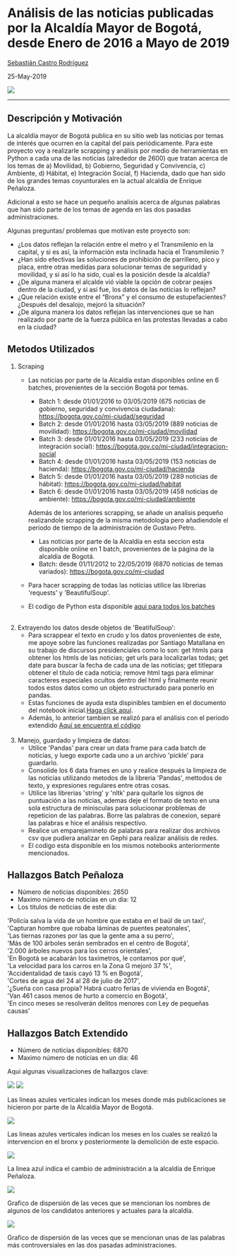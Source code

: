 
# Análisis de las noticias publicadas por la Alcaldía Mayor de Bogotá, desde Enero de 2016 a Mayo de 2019

[Sebastián Castro Rodríguez](https://www.linkedin.com/in/sebasti%C3%A1n-castro-rodr%C3%ADguez/)

25-May-2019

<img src="ImagesPE/wordcloud.png">

---

## Descripción y Motivación

La alcaldía mayor de Bogotá publica en su sitio web las noticias por temas de interés que ocurren en la capital del país periódicamente. Para este proyecto voy a realizarle scrapping y análisis por medio de herramientas en Python a cada una de las noticias (alrededor de 2600) que tratan acerca de los temas de a) Movilidad, b) Gobierno, Seguridad y Convivencia, c) Ambiente, d) Hábitat, e) Integración Social, f) Hacienda, dado que han sido de los grandes temas coyunturales en la actual alcaldía de Enrique Peñaloza. 

Adicional a esto se hace un pequeño analisis acerca de algunas palabras que han sido parte de los temas de agenda en las dos pasadas administraciones.

Algunas preguntas/ problemas que motivan este proyecto son:

- ¿Los datos reflejan la relación entre el metro y el Transmilenio en la capital, y si es así, la información esta inclinada hacia el Transmilenio ?
- ¿Han sido efectivas las soluciones de prohibición de parrillero, pico y placa, entre otras medidas para solucionar temas de seguridad y movilidad, y si así lo ha sido, cual es la posición desde la alcaldía?
- ¿De alguna manera el alcalde vió viable la opción de cobrar peajes dentro de la ciudad, y si así fue, los datos de las noticias lo reflejan?
- ¿Que relación existe entre el “Bronx” y el consumo de estupefacientes? ¿Después del desalojo, mejoró la situación?
- ¿De alguna manera los datos reflejan las intervenciones que se han realizado por parte de la fuerza pública en las protestas llevadas a cabo en la ciudad? 

## Metodos Utilizados

1. Scraping
    - Las noticias por parte de la Alcaldía estan disponibles online en 6 batches, provenientes de la sección Bogotá por temas.
        - Batch 1: desde 01/01/2016 to 03/05/2019 (675 noticias de gobierno, seguridad y convivencia ciudadana): https://bogota.gov.co/mi-ciudad/seguridad
        - Batch 2: desde 01/01/2016 hasta 03/05/2019 (889 noticias de movilidad): https://bogota.gov.co/mi-ciudad/movilidad
        - Batch 3: desde 01/01/2016 hasta 03/05/2019 (233 noticias de integración social): https://bogota.gov.co/mi-ciudad/integracion-social
        - Batch 4: desde 01/01/2016 hasta 03/05/2019 (153 noticias de hacienda): https://bogota.gov.co/mi-ciudad/hacienda
        - Batch 5: desde 01/01/2016 hasta 03/05/2019 (289 noticias de hábitat): https://bogota.gov.co/mi-ciudad/habitat
        - Batch 6: desde 01/01/2016 hasta 03/05/2019 (458 noticias de ambiente): https://bogota.gov.co/mi-ciudad/ambiente

        Además de los anteriores scrapping, se añade un analisis pequeño realizandole scrapping de la misma metodologia pero añadiendole el periodo de tiempo de la administración de Gustavo Petro.
        - Las noticias por parte de la Alcaldía en esta seccion esta disponible online en 1 batch, provenientes de la página de la alcaldía de Bogotá. 
        - Batch: desde 01/11/2012 to 22/05/2019 (6870 noticias de temas variados): https://bogota.gov.co/mi-ciudad
    
    - Para hacer scrapping de todas las noticias utilice las librerias 'requests' y 'BeautifulSoup'.
    - El codigo de Python esta disponible [aqui para todos los batches](Bases/Proyecto_Final.ipynb)
<br><br>
2. Extrayendo los datos desde objetos de 'BeatifulSoup':
    - Para scrappear el texto en crudo y los datos provenientes de este, me apoye sobre las funciones realizadas por Santiago Matallana en su trabajo de discursos presidenciales como lo son: get htmls para obtener los htmls de las noticias; get urls para localizarlas todas; get date para buscar la fecha de cada una de las noticias; get titlepara obtener el titulo de cada noticia; remove html tags para eliminar caracteres especiales ocultos dentro del html y finalmente reunir todos estos datos como un objeto estructurado para ponerlo en pandas.
    - Estas funciones de ayuda esta dispinibles tambien en el documento del notebook inicial.[Haga click aquí](Bases/Proyecto_Final.ipynb).
    - Además, lo anterior tambien se realizó para el análisis con el periodo extendido [Aquí se encuentra el código](Bases/Proyecto_Extendido_Periodo_2012-2019.ipynb)
<br><br>
3. Manejo, guardado y limpieza de datos:
   - Utilice 'Pandas' para crear un data frame para cada batch de noticias, y luego exporte cada uno a un archivo 'pickle' para guardarlo. 
   - Consolide los 6 data frames en uno y realice después la limpieza de las noticias utilizando metodos de la libreria 'Pandas', mettodos de texto, y expresiones regulares entre otras cosas.
    - Utilice las librerias 'string' y 'nltk' para quitarle los signos de puntuación a las noticias, ademas deje el formato de texto en una sola estructura de minisculas para solucioonar problemas de repeticion de las palabras. Borre las palabras de conexion, separé las palabras e hice el análisis respectivo.
    - Realice un emparejamineto de palabras para realizar dos archivos csv que pudiera analizar en Gephi para realizar análisis de redes. 
    - El codigo esta disponible en los mismos notebooks anteriormente mencionados.
    

## Hallazgos Batch Peñaloza

- Número de noticias disponibles: 2650
- Maximo número de noticias en un dia: 12
- Los titulos de noticias de este dia:   

'Policía salva la vida de un hombre que estaba en el baúl de un taxi',  
 'Capturan hombre que robaba láminas de puentes peatonales',  
 'Las tiernas razones por las que la gente ama a su perro',  
 'Más de 100 árboles serán sembrados en el centro de Bogotá',  
 '2.000 árboles nuevos para los cerros orientales',  
 'En Bogotá se acabarán los taxímetros, le contamos por qué',  
 'La velocidad para los carros en la Zona G mejoró 37 %',  
 'Accidentalidad de taxis cayó 13 % en Bogotá',  
 'Cortes de agua del 24 al 28 de julio de 2017',  
 '¿Sueña con casa propia? Habrá cuatro ferias de vivienda en Bogotá',  
 'Van 461 casos menos de hurto a comercio en Bogotá',  
 'En cinco meses se resolverán delitos menores con Ley de pequeñas causas'
 
 ## Hallazgos Batch Extendido

- Número de noticias disponibles: 6870
- Maximo número de noticias en un dia: 46

Aqui algunas visualizaciones de hallazgos clave:

<img src="Images/Redes.png">

<img src="ImagesPE/line_month.png">

Las lineas azules verticales indican los meses donde más publicaciones se hicieron por parte de la Alcaldía Mayor de Bogotá.

<img src="ImagesPE/bronx_estupefacientes_month.png">

Las lineas azules verticales indican los meses en los cuales se realizó la intervencion en el bronx y posteriormente la demolición de este espacio.

<img src="ImagesPE/metro_transmilenio_month.png">

La linea azul indica el cambio de administración a la alcaldía de Enrique Peñaloza.

<img src="ImagesPE/Dispersion_12_19.png">

Grafico de dispersión de las veces que se mencionan los nombres de algunos de los candidatos anteriores y actuales para la alcaldía.

<img src="ImagesPE/Dispersion_12_19_1.png">

Grafico de dispersión de las veces que se mencionan unas de las palabras más controversiales en las dos pasadas administraciones.

